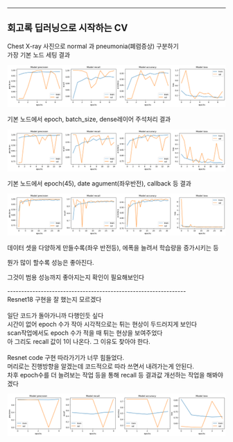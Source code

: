  
***
## 회고록 딥러닝으로 시작하는 CV<br/>
Chest X-ray 사진으로 normal 과 pneumonia(폐렴증상) 구분하기<br/>
가장 기본 노드 세팅 결과<br/>

![image1](./basic_setting.png)

기본 노드에서 epoch, batch_size, dense레이어 주석처리 결과<br/>

![image1](./basic_setting1.png)

기본 노드에서 epoch(45), date agument(좌우반전), callback 등 결과<br/>

![image1](./basic_fin.png)

데이터 셋을 다양하게 만들수록(좌우 반전등), 에폭을 늘려서 학습량을 증가시키는 등<br/>

뭔가 많이 할수록 성능은 좋아진다.<br/>

그것이 범용 성능까지 좋아지는지 확인이 필요해보인다<br/>

----------------------------------------------------------------<br/>
Resnet18 구현을 잘 했는지 모르겠다<br/>
<br/>
일단 코드가 돌아가니까 다행인듯 싶다<br/>
시간이 없어 epoch 수가 작아 시각적으로는 튀는 현상이 두드러지게 보인다<br/>
scan작업에서도 epoch 수가 적을 때 튀는 현상을 보여주었다<br/>
아 그리도 recall 값이 1이 나온다. 그 이유도 찾아야 한다.<br/>
<br/>
Resnet code 구현 따라가기가 너무 힘들었다.<br/>
머리로는 진행방향을 알겠는데 코드적으로 따라 쓰면서 내려가는게 안된다.<br/>
차후 epoch수를 더 늘려보는 작업 등을 통해 recall 등 결과값 개선하는 작업을 해봐야겠다<br/>

![image1](./pneu_resnet.png)

<br/>